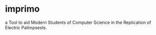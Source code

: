 imprimo
=======

a Tool to aid Modern Students of Computer Science in the Replication of Electric Palimpsests.
